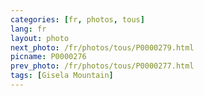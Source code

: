 ```yaml
---
categories: [fr, photos, tous]
lang: fr
layout: photo
next_photo: /fr/photos/tous/P0000279.html
picname: P0000276
prev_photo: /fr/photos/tous/P0000277.html
tags: [Gisela Mountain]
---
```

